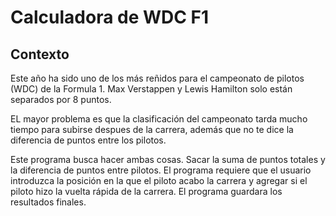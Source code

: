 # Calculadora de WDC F1
## Contexto
Este año ha sido uno de los más reñidos para el campeonato de pilotos (WDC) de la Formula 1. Max Verstappen y Lewis Hamilton solo están separados por 8 puntos.

EL mayor problema es que la clasificación del campeonato tarda mucho tiempo para subirse despues de la carrera, además que no te dice la diferencia de puntos entre los pilotos. 

Este programa busca hacer ambas cosas. Sacar la suma de puntos totales y la diferencia de puntos entre pilotos. El programa requiere que el usuario introduzca la posición en la que el piloto acabo la carrera y agregar si el piloto hizo la vuelta rápida de la carrera. El programa guardara los resultados finales.
